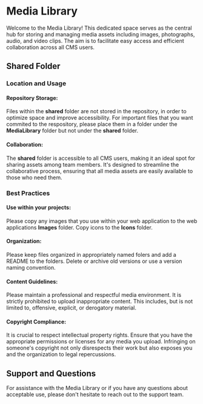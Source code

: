 # Media Library
Welcome to the Media Library! This dedicated space serves as the central hub for storing and managing media assets including images, photographs, audio, and video clips. 
The aim is to facilitate easy access and efficient collaboration across all CMS users.

## Shared Folder
### Location and Usage
#### Repository Storage: 
Files within the **shared** folder are not stored in the repository, in order to optimize space and improve accessibility. For important files that you want commited to the respository, please place them in a folder under the **MediaLibrary** folder 
but not under the **shared** folder.
#### Collaboration: 
The **shared** folder is accessible to all CMS users, making it an ideal spot for sharing assets among team members. It's designed to streamline the collaborative process, ensuring that all media assets are easily available to those who need them.
### Best Practices
#### Use within your projects:
Please copy any images that you use within your web application to the web applications **Images** folder. Copy icons to the **Icons** folder.
#### Organization:
Please keep files organized in appropriately named folers and add a README to the folders. Delete or archive old versions or use a version naming convention.
#### Content Guidelines: 
Please maintain a professional and respectful media environment. It is strictly prohibited to upload inappropriate content. This includes, but is not limited to, offensive, explicit, or derogatory material.
#### Copyright Compliance: 
It is crucial to respect intellectual property rights. Ensure that you have the appropriate permissions or licenses for any media you upload. Infringing on someone's copyright not only disrespects their work but also exposes you and the organization to legal repercussions.
## Support and Questions
For assistance with the Media Library or if you have any questions about acceptable use, please don't hesitate to reach out to the support team.

